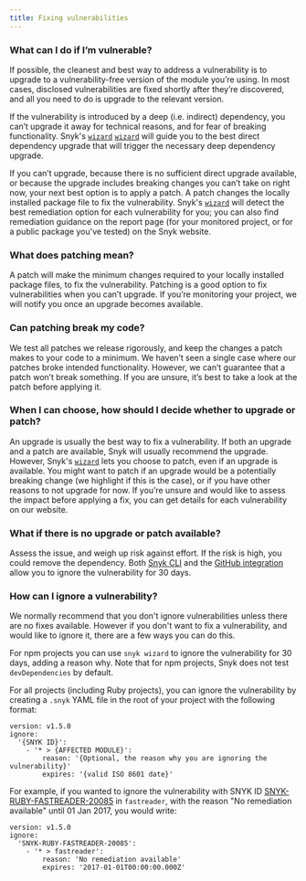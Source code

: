```yaml
---
title: Fixing vulnerabilities
---
```

### What can I do if I’m vulnerable?

If possible, the cleanest and best way to address a vulnerability is to upgrade to a vulnerability-free version of the module you’re using. In most cases, disclosed vulnerabilities are fixed shortly after they’re discovered, and all you need to do is upgrade to the relevant version.

If the vulnerability is introduced by a deep (i.e. indirect) dependency, you can’t upgrade it away for technical reasons, and for fear of breaking functionality. Snyk's [`wizard`](https://snyk.io/docs/using-snyk/#wizard) <a href="https://snyk.io/docs/using-snyk/#wizard"><code>wizard</code></a> will guide you to the best direct dependency upgrade that will trigger the necessary deep dependency upgrade.

If you can’t upgrade, because there is no sufficient direct upgrade available, or because the upgrade includes breaking changes you can’t take on right now, your next best option is to apply a patch. A patch changes the locally installed package file to fix the vulnerability.
Snyk's <a href="https://snyk.io/docs/using-snyk/#wizard"><code>wizard</code></a> will detect the best remediation option for each vulnerability for you; you can also find remediation guidance on the report page (for your monitored project, or for a public package you've tested) on the Snyk website.

### What does patching mean?

A patch will make the minimum changes required to your locally installed package files, to fix the vulnerability. Patching is a good option to fix vulnerabilities when you can’t upgrade.
If you’re monitoring your project, we will notify you once an upgrade becomes available.

### Can patching break my code?

We test all patches we release rigorously, and keep the changes a patch makes to your code to a minimum. We haven’t seen a single case where our patches broke intended functionality. However, we can’t guarantee that a patch won’t break something. If you are unsure, it’s best to take a look at the patch before applying it.

### When I can choose, how should I decide whether to upgrade or patch?

An upgrade is usually the best way to fix a vulnerability. If both an upgrade and a patch are available, Snyk will usually recommend the upgrade. However, Snyk's <a href="https://snyk.io/docs/using-snyk/#wizard"><code>wizard</code></a> lets you choose to patch, even if an upgrade is available. You might want to patch if an upgrade would be a potentially breaking change (we highlight if this is the case), or if you have other reasons to not upgrade for now.
If you’re unsure and would like to assess the impact before applying a fix, you can get details for each vulnerability on our website.

### What if there is no upgrade or patch available?

Assess the issue, and weigh up risk against effort. If the risk is high, you could remove the dependency. Both [Snyk CLI](/docs/using-snyk/) and the [GitHub integration](/docs/github/) allow you to ignore the vulnerability for 30 days.

### How can I ignore a vulnerability?

We normally recommend that you don't ignore vulnerabilities unless there are no fixes available. However if you don't want to fix a vulnerability, and would like to ignore it, there are a few ways you can do this.

For npm projects you can use `snyk wizard` to ignore the vulnerability for 30 days, adding a reason why. Note that for npm projects, Snyk does not test `devDependencies` by default.

For all projects (including Ruby projects), you can ignore the vulnerability by creating a `.snyk` YAML file in the root of your project with the following format:

```
version: v1.5.0
ignore:
  '{SNYK ID}':
    - '* > {AFFECTED MODULE}':
        reason: '{Optional, the reason why you are ignoring the vulnerability}'
        expires: '{valid ISO 8601 date}'
```

For example, if you wanted to ignore the vulnerability with SNYK ID [SNYK-RUBY-FASTREADER-20085](https://snyk.io/vuln/SNYK-RUBY-FASTREADER-20085) in `fastreader`, with the reason "No remediation available" until 01 Jan 2017, you would write:

```
version: v1.5.0
ignore:
  'SNYK-RUBY-FASTREADER-20085':
    - '* > fastreader':
        reason: 'No remediation available'
        expires: '2017-01-01T00:00:00.000Z'
```
